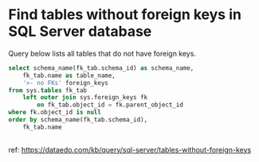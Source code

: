 # Find tables without foreign keys in SQL Server database

Query below lists all tables that do not have foreign keys.


``` sql
select schema_name(fk_tab.schema_id) as schema_name,
    fk_tab.name as table_name,
    '>- no FKs' foreign_keys
from sys.tables fk_tab
    left outer join sys.foreign_keys fk
        on fk_tab.object_id = fk.parent_object_id
where fk.object_id is null
order by schema_name(fk_tab.schema_id),
    fk_tab.name
	
```

ref: https://dataedo.com/kb/query/sql-server/tables-without-foreign-keys
